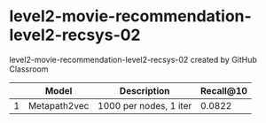 # level2-movie-recommendation-level2-recsys-02
level2-movie-recommendation-level2-recsys-02 created by GitHub Classroom

| |Model|Description|Recall@10| 
|-|---|-------|---|
|1|Metapath2vec|1000 per nodes, 1 iter|0.0822|
